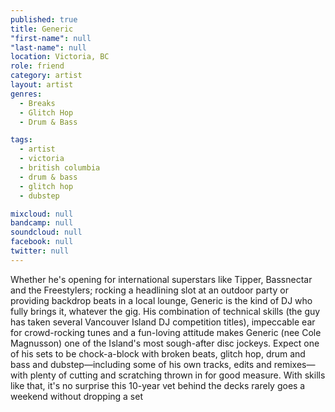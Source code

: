 ```yaml
---
published: true
title: Generic
"first-name": null
"last-name": null
location: Victoria, BC
role: friend
category: artist
layout: artist
genres:
  - Breaks
  - Glitch Hop
  - Drum & Bass

tags:
  - artist
  - victoria
  - british columbia
  - drum & bass
  - glitch hop
  - dubstep

mixcloud: null
bandcamp: null
soundcloud: null
facebook: null
twitter: null
---
```

Whether he's opening for international superstars like Tipper, Bassnectar and the Freestylers; rocking a headlining slot at an outdoor party or providing backdrop beats in a local lounge, Generic is the kind of DJ who fully brings it, whatever the gig. His combination of technical skills (the guy has taken several Vancouver Island DJ competition titles), impeccable ear for crowd-rocking tunes and a fun-loving attitude makes Generic (nee Cole Magnusson) one of the Island's most sough-after disc jockeys. Expect one of his sets to be chock-a-block with broken beats, glitch hop, drum and bass and dubstep—including some of his own tracks, edits and remixes—with plenty of cutting and scratching thrown in for good measure. With skills like that, it's no surprise this 10-year vet behind the decks rarely goes a weekend without dropping a set

